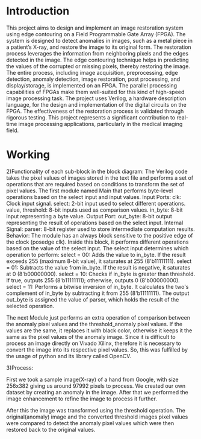 # Introduction

This project aims to design and implement an image restoration system using edge contouring on a Field Programmable Gate Array (FPGA). The system is designed to detect anomalies in images, such as a metal piece in a patient’s X-ray, and restore the image to its original form. The restoration process leverages the information from neighboring pixels and the edges detected in the image. The edge contouring technique helps in predicting the values of the corrupted or missing pixels, thereby restoring the image. The entire process, including image acquisition, preprocessing, edge detection, anomaly detection, image restoration, post processing, and display/storage, is implemented on an FPGA. The parallel processing capabilities of FPGAs make them well-suited for this kind of high-speed image processing task. The project uses Verilog, a hardware description language, for the design and implementation of the digital circuits on the FPGA. The effectiveness of the restoration process is validated through rigorous testing. This project represents a significant contribution to real-time image processing applications, particularly in the medical imaging field.

# Working 

2)Functionality of each sub-block in the block diagram: 
The Verilog code takes the pixel values of images stored in the text file and performs a set of operations that are required based on conditions to transform the set of pixel values.
The first module named Main that performs byte-level operations based on the select input and input values. 
Input Ports:
clk: Clock input signal.
select: 2-bit input used to select different operations.
value, threshold: 8-bit inputs used as comparison values.
in_byte: 8-bit input representing a byte value.
Output Port:
out_byte: 8-bit output representing the result of operations based on the select input.
Internal Signal:
parser: 8-bit register used to store intermediate computation results.
Behavior:
The module has an always block sensitive to the positive edge of the clock (posedge clk). Inside this block, it performs different operations based on the value of the select input.
The select input determines which operation to perform:
select = 00: Adds the value to in_byte. If the result exceeds 255 (maximum 8-bit value), it saturates at 255 (8'b11111111).
select = 01: Subtracts the value from in_byte. If the result is negative, it saturates at 0 (8'b00000000).
select = 10: Checks if in_byte is greater than threshold. If true, outputs 255 (8'b11111111); otherwise, outputs 0 (8'b00000000).
select = 11: Performs a bitwise inversion of in_byte. It calculates the two's complement of in_byte by subtracting it from 255 (8'b11111111).
The output out_byte is assigned the value of parser, which holds the result of the selected operation.

The next Module just performs an extra operation of comparison between the anomaly pixel values and the threshold_anomaly pixel values.
If the values are the same, it replaces it with black color, otherwise it keeps it the same as the pixel values of the anomaly image.
Since it is difficult to process an image directly on Vivado Xilinx, therefore it is necessary to convert the image into its respective pixel values.
So, this was fulfilled by the usage of python and its library called OpenCV.

3)Process: 

First we took a sample image(X-ray) of a hand from Google, with size 256x382 giving us around 97992 pixels to process.
We created our own dataset by creating an anomaly in the image. After that we performed the image enhancement to refine the image to process it further.


After this the image was transformed using the threshold operation.
The original(anomaly) image and the converted threshold images pixel values were compared to detect the anomaly pixel values which were then restored back to the original values.
